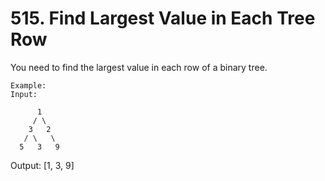 # 515. Find Largest Value in Each Tree Row

You need to find the largest value in each row of a binary tree.

    Example:
    Input:

          1
         / \
        3   2
       / \   \
      5   3   9

Output: [1, 3, 9]
